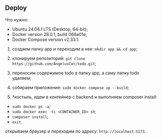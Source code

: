 ## Deploy

Что нужно:
- Ubuntu 24.04.1 LTS (Desktop, 64-bit);
- Docker version 28.0.1, build 068a01e;
- Docker Compose version v2.33.1.

1. создаем папку app и переходим в нее: `mkdir app && cd app`;

2. клонируем репозиторий: `git clone https://github.com/AngelusCat/todo.git`;

3. переносим содержимое todo в папку app, а саму папку todo удаляем;

4. собираем приложение: `sudo docker compose up --build`;

5. *костыль, идем в контейнер с backend и выполняем composer install:
- `sudo docker ps -a`;
- `sudo docker exec -ti <CONTAINER_ID> sh`;
- `composer install`;
- `exit`.

открываем браузер и переходим по адресу: `http://localhost:5173`.
